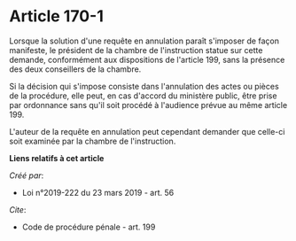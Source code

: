 # Article 170-1

Lorsque la solution d'une requête en annulation paraît s'imposer de façon manifeste, le président de la chambre de
l'instruction statue sur cette demande, conformément aux dispositions de l'article 199, sans la présence des deux conseillers
de la chambre. 

Si la décision qui s'impose consiste dans l'annulation des actes ou pièces de la procédure, elle peut, en cas d'accord du
ministère public, être prise par ordonnance sans qu'il soit procédé à l'audience prévue au même article 199. 

L'auteur de la requête en annulation peut cependant demander que celle-ci soit examinée par la chambre de l'instruction.

**Liens relatifs à cet article**

_Créé par_:

  - Loi n°2019-222 du 23 mars 2019 - art. 56

_Cite_:

  - Code de procédure pénale - art. 199
